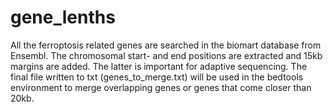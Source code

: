 # gene_lenths
All the ferroptosis related genes are searched in the biomart database from Ensembl. The chromosomal start- and end positions are extracted and 15kb margins are added. The latter is important for adaptive sequencing. The final file written to txt (genes_to_merge.txt) will be used in the bedtools environment to merge overlapping genes or genes that come closer than 20kb. 
